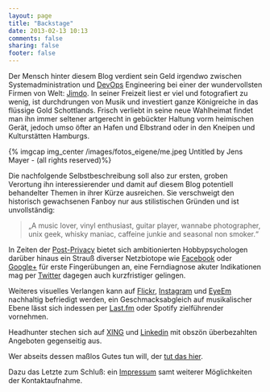 ```yaml
---
layout: page
title: "Backstage"
date: 2013-02-13 10:13
comments: false
sharing: false
footer: false
---
```


Der Mensch hinter diesem Blog verdient sein Geld irgendwo zwischen Systemadministration und [DevOps](http://en.wikipedia.org/wiki/DevOps "Wikipedia: DevOps") Engineering bei einer der wundervollsten Firmen von Welt: [Jimdo](http://www.jimdo.com "Jimdo - Pages to the People!"). In seiner Freizeit liest er viel und fotografiert zu wenig, ist durchdrungen von Musik und investiert ganze Königreiche in das flüssige Gold Schottlands. Frisch verliebt in seine neue Wahlheimat findet man ihn immer seltener artgerecht in gebückter Haltung vorm heimischen Gerät, jedoch umso öfter an Hafen und Elbstrand oder in den Kneipen und Kulturstätten Hamburgs. 

{% imgcap img_center /images/fotos_eigene/me.jpeg Untitled by Jens Mayer - (all rights reserved)%}

Die nachfolgende Selbstbeschreibung soll also zur ersten, groben Verortung ihn interessierender und damit auf diesem Blog potentiell behandelter Themen in ihrer Kürze ausreichen. Sie verschweigt den historisch gewachsenen Fanboy nur aus stilistischen Gründen und ist unvollständig:

>„A music lover, vinyl enthusiast, guitar player, wannabe photographer, unix geek, whisky maniac, caffeine junkie and seasonal non smoker.“

In Zeiten der [Post-Privacy](http://de.wikipedia.org/wiki/Post-Privacy "Wikipedia: Post-Privacy") bietet sich ambitionierten Hobbypsychologen darüber hinaus ein Strauß diverser Netzbiotope wie [Facebook](https://www.facebook.com/jens.mayer "Facebook-Profil Jens Mayer") oder [Google+](https://plus.google.com/111775974068560084573 "Google+-Profil Jens Mayer") für erste Fingerübungen an, eine Ferndiagnose akuter Indikationen mag per [Twitter](https://twitter.com/winterriot "Twitter-Stream Jens Mayer") dagegen auch kurzfristiger gelingen.

Weiteres visuelles Verlangen kann auf [Flickr](http://www.flickr.com/photos/basq/ "Flickr-Profil Jens Mayer"), [Instagram](http://instagram.com/basquiat "Instagram-Profil Jens Mayer") und [EyeEm](http://www.eyeem.com/u/jensmayer "EyeEm-Profil Jens Mayer") nachhaltig befriedigt werden, ein Geschmacksabgleich auf musikalischer Ebene lässt sich indessen per [Last.fm](http://www.last.fm/user/basq "Last.fm-Profil Jens Mayer") oder Spotify zielführender vornehmen.

Headhunter stechen sich auf [XING](https://www.xing.com/profile/Jens_Mayer2 "XING-Profil Jens Mayer") und [Linkedin](http://www.linkedin.com/in/jensmayer "Linkedin-Profil Jens Mayer") mit obszön überbezahlten Angeboten gegenseitig aus.

Wer abseits dessen maßlos Gutes tun will, der [tut das hier](http://www.amazon.de/gp/registry/registry.html?ie=UTF8&type=wishlist&id=38FI6BLISOJV7 "Amazon Wishlist: Jens Mayer").

Dazu das Letzte zum Schluß: ein [Impressum](/pages/impressum/ "Impressum") samt weiterer Möglichkeiten der Kontaktaufnahme.